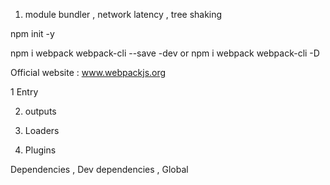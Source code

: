 1. module bundler , network latency , tree shaking

npm init -y

npm i webpack webpack-cli --save -dev or npm i webpack webpack-cli -D

Official website : www.webpackjs.org

1 Entry

2. outputs

3. Loaders

4. Plugins


Dependencies , Dev dependencies , Global



